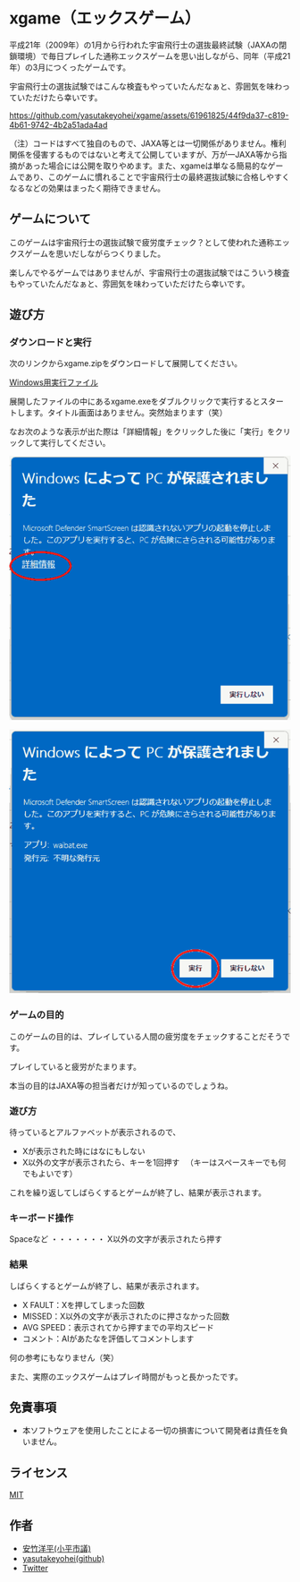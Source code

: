 xgame（エックスゲーム）
====

平成21年（2009年）の1月から行われた宇宙飛行士の選抜最終試験（JAXAの閉鎖環境）で毎日プレイした通称エックスゲームを思い出しながら、同年（平成21年）の3月につくったゲームです。

宇宙飛行士の選抜試験ではこんな検査もやっていたんだなぁと、雰囲気を味わっていただけたら幸いです。

https://github.com/yasutakeyohei/xgame/assets/61961825/44f9da37-c819-4b61-9742-4b2a51ada4ad

（注）コードはすべて独自のもので、JAXA等とは一切関係がありません。権利関係を侵害するものではないと考えて公開していますが、万が一JAXA等から指摘があった場合には公開を取りやめます。また、xgameは単なる簡易的なゲームであり、このゲームに慣れることで宇宙飛行士の最終選抜試験に合格しやすくなるなどの効果はまったく期待できません。

## ゲームについて
このゲームは宇宙飛行士の選抜試験で疲労度チェック？として使われた通称エックスゲームを思いだしながらつくりました。

楽しんでやるゲームではありませんが、宇宙飛行士の選抜試験ではこういう検査もやっていたんだなぁと、雰囲気を味わっていただけたら幸いです。

## 遊び方

### ダウンロードと実行

次のリンクからxgame.zipをダウンロードして展開してください。

[Windows用実行ファイル](https://github.com/yasutakeyohei/xgame/releases/tag/v1.0.0)


展開したファイルの中にあるxgame.exeをダブルクリックで実行するとスタートします。タイトル画面はありません。突然始まります（笑）

なお次のような表示が出た際は「詳細情報」をクリックした後に「実行」をクリックして実行してください。

![「WindowsによってPCが保護されました」のウィンドウ](https://github.com/yasutakeyohei/waibat/blob/main/readme-imgs/win-security-chk-1.png)

![「WindowsによってPCが保護されました」のウィンドウで詳細情報をクリックした場合の表示](https://github.com/yasutakeyohei/waibat/blob/main/readme-imgs/win-security-chk-2.png)


### ゲームの目的
このゲームの目的は、プレイしている人間の疲労度をチェックすることだそうです。

プレイしていると疲労がたまります。

本当の目的はJAXA等の担当者だけが知っているのでしょうね。

### 遊び方

待っているとアルファベットが表示されるので、
- Xが表示された時にはなにもしない
- X以外の文字が表示されたら、キーを1回押す
　（キーはスペースキーでも何でもよいです）

これを繰り返してしばらくするとゲームが終了し、結果が表示されます。

### キーボード操作
Spaceなど ・・・・・・・ X以外の文字が表示されたら押す

### 結果
しばらくするとゲームが終了し、結果が表示されます。

- X FAULT：Xを押してしまった回数
- MISSED：X以外の文字が表示されたのに押さなかった回数
- AVG SPEED：表示されてから押すまでの平均スピード
- コメント：AIがあたなを評価してコメントします

何の参考にもなりません（笑）

また、実際のエックスゲームはプレイ時間がもっと長かったです。

## 免責事項
* 本ソフトウェアを使用したことによる一切の損害について開発者は責任を負いません。

## ライセンス
[MIT](/LICENSE)
 
## 作者
- [安竹洋平(小平市議)](https://yasutakeyohei.com)
- [yasutakeyohei(github)](https://github.com/yasutakeyohei)
- [Twitter](https://yasutakeyohei.com)
